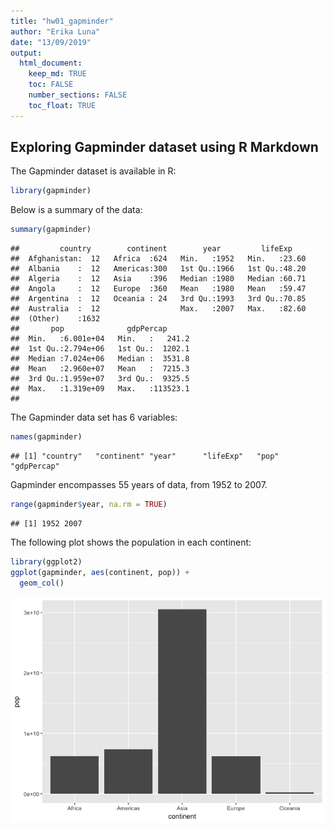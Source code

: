 ```yaml
---
title: "hw01_gapminder"
author: "Erika Luna"
date: "13/09/2019"
output: 
  html_document:
    keep_md: TRUE
    toc: FALSE
    number_sections: FALSE
    toc_float: TRUE
---
```


## Exploring Gapminder dataset using R Markdown

The Gapminder dataset is available in R:


```r
library(gapminder)
```

Below is a summary of the data: 

```r
summary(gapminder)
```

```
##         country        continent        year         lifeExp     
##  Afghanistan:  12   Africa  :624   Min.   :1952   Min.   :23.60  
##  Albania    :  12   Americas:300   1st Qu.:1966   1st Qu.:48.20  
##  Algeria    :  12   Asia    :396   Median :1980   Median :60.71  
##  Angola     :  12   Europe  :360   Mean   :1980   Mean   :59.47  
##  Argentina  :  12   Oceania : 24   3rd Qu.:1993   3rd Qu.:70.85  
##  Australia  :  12                  Max.   :2007   Max.   :82.60  
##  (Other)    :1632                                                
##       pop              gdpPercap       
##  Min.   :6.001e+04   Min.   :   241.2  
##  1st Qu.:2.794e+06   1st Qu.:  1202.1  
##  Median :7.024e+06   Median :  3531.8  
##  Mean   :2.960e+07   Mean   :  7215.3  
##  3rd Qu.:1.959e+07   3rd Qu.:  9325.5  
##  Max.   :1.319e+09   Max.   :113523.1  
## 
```
The Gapminder data set has 6 variables:


```r
names(gapminder)
```

```
## [1] "country"   "continent" "year"      "lifeExp"   "pop"       "gdpPercap"
```

Gapminder encompasses 55 years of data, from 1952 to 2007. 

```r
range(gapminder$year, na.rm = TRUE)
```

```
## [1] 1952 2007
```

The following plot shows the population in each continent:

```r
library(ggplot2)
ggplot(gapminder, aes(continent, pop)) + 
  geom_col()
```

![](hw01_gapminder_files/figure-html/unnamed-chunk-5-1.png)<!-- -->

